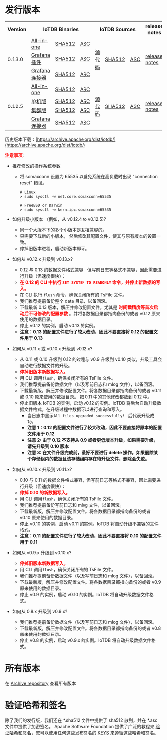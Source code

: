 <!--

    Licensed to the Apache Software Foundation (ASF) under one
    or more contributor license agreements.  See the NOTICE file
    distributed with this work for additional information
    regarding copyright ownership.  The ASF licenses this file
    to you under the Apache License, Version 2.0 (the
    "License"); you may not use this file except in compliance
    with the License.  You may obtain a copy of the License at
    
        http://www.apache.org/licenses/LICENSE-2.0
    
    Unless required by applicable law or agreed to in writing,
    software distributed under the License is distributed on an
    "AS IS" BASIS, WITHOUT WARRANTIES OR CONDITIONS OF ANY
    KIND, either express or implied.  See the License for the
    specific language governing permissions and limitations
    under the License.

-->
# 发行版本

<table>
	<tr>
      <th>Version</th>
	    <th colspan="3">IoTDB Binaries</th>
	    <th colspan="3">IoTDB Sources</th>
	    <th>release notes</th>  
	</tr>
      <tr>
            <td rowspan="3">0.13.0</td>
            <td><a href="https://www.apache.org/dyn/closer.cgi/iotdb/0.13.0/apache-iotdb-0.13.0-all-bin.zip">All-in-one</a></td>
            <td><a href="https://downloads.apache.org/iotdb/0.13.0/apache-iotdb-0.13.0-all-bin.zip.sha512">SHA512</a></td>
            <td><a href="https://downloads.apache.org/iotdb/0.12.2/apache-iotdb-0.13.0-all-bin.zip.asc">ASC</a></td>
            <td rowspan="3"><a href="https://www.apache.org/dyn/closer.cgi/iotdb/0.13.0/apache-iotdb-0.13.0-source-release.zip">源代码</a></td>
            <td rowspan="3"><a href="https://downloads.apache.org/iotdb/0.13.0/apache-iotdb-0.13.0-source-release.zip.sha512">SHA512</a></td>
            <td rowspan="3"><a href="https://downloads.apache.org/iotdb/0.13.0/apache-iotdb-0.13.0-source-release.zip.asc">ASC</a></td>
            <td rowspan="3"><a href="https://raw.githubusercontent.com/apache/iotdb/v0.13.0/RELEASE_NOTES.md">release notes</a></td>
      </tr>
      <tr>
            <td><a href="https://www.apache.org/dyn/closer.cgi/iotdb/0.13.0/apache-iotdb-0.13.0-grafana-plugin-bin.zip">Grafana 插件</a></td>
            <td><a href="https://downloads.apache.org/iotdb/0.13.0/apache-iotdb-0.13.0-grafana-plugin-bin.zip.sha512">SHA512</a></td>
            <td><a href="https://downloads.apache.org/iotdb/0.13.0/apache-iotdb-0.13.0-grafana-plugin-bin.zip.asc">ASC</a></td>
      </tr>
      <tr>
            <td><a href="https://www.apache.org/dyn/closer.cgi/iotdb/0.13.0/apache-iotdb-0.13.0-grafana-connector-bin.zip">Grafana 连接器</a></td>
            <td><a href="https://downloads.apache.org/iotdb/0.13.0/apache-iotdb-0.13.0-grafana-connector-bin.zip.sha512">SHA512</a></td>
            <td><a href="https://downloads.apache.org/iotdb/0.13.0/apache-iotdb-0.13.0-grafana-connector-bin.zip.asc">ASC</a></td>
      </tr>
      <tr>
            <td rowspan="4">0.12.5</td>
            <td><a href="https://www.apache.org/dyn/closer.cgi/iotdb/0.12.5/apache-iotdb-0.12.5-all-bin.zip">All-in-one</a></td>
            <td><a href="https://downloads.apache.org/iotdb/0.12.5/apache-iotdb-0.12.5-all-bin.zip.sha512">SHA512</a></td>
            <td><a href="https://downloads.apache.org/iotdb/0.12.5/apache-iotdb-0.12.5-all-bin.zip.asc">ASC</a></td>
            <td rowspan="4"><a href="https://www.apache.org/dyn/closer.cgi/iotdb/0.12.5/apache-iotdb-0.12.5-source-release.zip">源代码</a></td>
            <td rowspan="4"><a href="https://downloads.apache.org/iotdb/0.12.5/apache-iotdb-0.12.5-source-release.zip.sha512">SHA512</a></td>
            <td rowspan="4"><a href="https://downloads.apache.org/iotdb/0.12.5/apache-iotdb-0.12.5-source-release.zip.asc">ASC</a></td>
            <td rowspan="4"><a href="https://raw.githubusercontent.com/apache/iotdb/v0.12.5/RELEASE_NOTES.md">release notes</a></td>
      </tr>
      <tr>
            <td><a href="https://www.apache.org/dyn/closer.cgi/iotdb/0.12.5/apache-iotdb-0.12.5-server-bin.zip">单机版</a></td>
            <td><a href="https://downloads.apache.org/iotdb/0.12.5/apache-iotdb-0.12.5-server-bin.zip.sha512">SHA512</a></td>
            <td><a href="https://downloads.apache.org/iotdb/0.12.5/apache-iotdb-0.12.5-server-bin.zip.asc">ASC</a></td>
      </tr>
      <tr>
            <td><a href="https://www.apache.org/dyn/closer.cgi/iotdb/0.12.5/apache-iotdb-0.12.5-cluster-bin.zip">集群版</a></td>
            <td><a href="https://downloads.apache.org/iotdb/0.12.5/apache-iotdb-0.12.5-cluster-bin.zip.sha512">SHA512</a></td>
            <td><a href="https://downloads.apache.org/iotdb/0.12.5/apache-iotdb-0.12.5-cluster-bin.zip.asc">ASC</a></td>
      </tr>
      <tr>
            <td><a href="https://www.apache.org/dyn/closer.cgi/iotdb/0.12.5/apache-iotdb-0.12.5-grafana-bin.zip">Grafana 连接器</a></td>
            <td><a href="https://downloads.apache.org/iotdb/0.12.5/apache-iotdb-0.12.5-grafana-bin.zip.sha512">SHA512</a></td>
            <td><a href="https://downloads.apache.org/iotdb/0.12.5/apache-iotdb-0.12.5-grafana-bin.zip.asc">ASC</a></td>
      </tr>
</table>

历史版本下载：[https://archive.apache.org/dist/iotdb/](https://archive.apache.org/dist/iotdb/)

**<font color=red>注意事项</font>**:

- 推荐修改的操作系统参数
  * 将 somaxconn 设置为 65535 以避免系统在高负载时出现 "connection reset" 错误。
    ```
    # Linux
    > sudo sysctl -w net.core.somaxconn=65535
   
    # FreeBSD or Darwin
    > sudo sysctl -w kern.ipc.somaxconn=65535
    ```

- 如何升级小版本 （例如，从 v0.12.4 to v0.12.5)?
  * 同一个大版本下的多个小版本是互相兼容的。
  * 只需要下载新的小版本， 然后修改其配置文件，使其与原有版本的设置一致。
  * 停掉旧版本进程，启动新版本即可。

- 如何从 v0.12.x 升级到 v0.13.x?
  * 0.12 与 0.13 的数据文件格式兼容，但写前日志等格式不兼容，因此需要进行升级（但速度很快）：
  * **<font color=red>在 0.12 的 CLI 中执行 `SET SYSTEM TO READONLY` 命令，并停止新数据的写入。</font>**
  * 在 CLI 执行 `flush` 命令，确保关闭所有的 TsFile 文件。
  * 我们推荐提前备份整个 data 目录，以备回滚。
  * 下载最新 0.13 版本，解压并修改配置文件，尤其是 **<font color=red>时间戳精度等首次启动后不可修改的配置参数 </font>**。并将各数据目录都指向备份的或者 v0.12 原来使用的数据目录。
  * 停止 v0.12 的实例，启动 v0.13 的实例。
  * __注意：0.13 的配置文件进行了较大改动，因此不要直接将 0.12 的配置文件用于 0.13__

- 如何从 v0.11.x 或 v0.10.x 升级到 v0.12.x? 
  * 从 0.11 或 0.10 升级到 0.12 的过程与 v0.9 升级到 v0.10 类似，升级工具会自动进行数据文件的升级。
  * **<font color=red>停掉旧版本新数据写入。</font>**
  * 用 CLI 调用`flush`，确保关闭所有的 TsFile 文件。
  * 我们推荐提前备份数据文件（以及写前日志和 mlog 文件），以备回滚。
  * 下载最新版，解压并修改配置文件。将各数据目录都指向备份的或者 v0.11 或 0.10 原来使用的数据目录。 把 0.11 中的其他修改都放到 0.12 中。
  * 停止旧版本 IoTDB 的实例，启动 v0.12 的实例。IoTDB 将后台自动升级数据文件格式。在升级过程中数据可以进行查询和写入。
    * 当日志中显示`All files upgraded successfully! ` 后代表升级成功。
    * __注意 1：0.12 的配置文件进行了较大改动，因此不要直接将原本的配置文件用于 0.12__
    * __注意 2: 由于 0.12 不支持从 0.9 或者更低版本升级，如果需要升级，请先升级到 0.10 版本__
    * __注意 3: 在文件升级完成前，最好不要进行 delete 操作。如果删除某个存储组内的数据且该存储组内存在待升级文件，删除会失败。__
 
- 如何从 v0.10.x 升级到 v0.11.x?
  * 0.10 与 0.11 的数据文件格式兼容，但写前日志等格式不兼容，因此需要进行升级（但速度很快）：
  * **<font color=red>停掉 0.10 的新数据写入。</font>**
  * 用 CLI 调用`flush`，确保关闭所有的 TsFile 文件。
  * 我们推荐提前备份写前日志和 mlog 文件，以备回滚。
  * 下载最新版，解压并修改配置文件。将各数据目录都指向备份的或者 v0.10 原来使用的数据目录。 
  * 停止 v0.10 的实例，启动 v0.11 的实例。IoTDB 将自动升级不兼容的文件格式。
  * __注意：0.11 的配置文件进行了较大改动，因此不要直接将 0.10 的配置文件用于 0.11__

- 如何从 v0.9.x 升级到 v0.10.x? 
  * **<font color=red>停掉旧版本新数据写入。</font>**
  * 用 CLI 调用`flush`，确保关闭所有的 TsFile 文件。
  * 我们推荐提前备份数据文件（以及写前日志和 mlog 文件），以备回滚。
  * 下载最新版，解压并修改配置文件。将各数据目录都指向备份的或者 v0.9 原来使用的数据目录。 
  * 停止 v0.9 的实例，启动 v0.10 的实例。IoTDB 将自动升级数据文件格式。

- 如何从 0.8.x 升级到 v0.9.x?
  * 我们推荐提前备份数据文件（以及写前日志和 mlog 文件），以备回滚。
  * 下载最新版，解压并修改配置文件。将各数据目录都指向备份的或者 v0.8 原来使用的数据目录。 
  * 停止 v0.8 的实例，启动 v0.9.x 的实例。IoTDB 将自动升级数据文件格式。
  

# 所有版本

在 [Archive repository](https://archive.apache.org/dist/iotdb/) 查看所有版本

# 验证哈希和签名

除了我们的发行版，我们还在 *.sha512 文件中提供了 sha512 散列，并在 *.asc 文件中提供了加密签名。  Apache Software Foundation 提供了广泛的教程来 [验证哈希和签名](http://www.apache.org/info/verification.html)，您可以使用任何这些发布签名的 [KEYS](https://downloads.apache.org/iotdb/KEYS) 来遵循这些哈希和签名。
